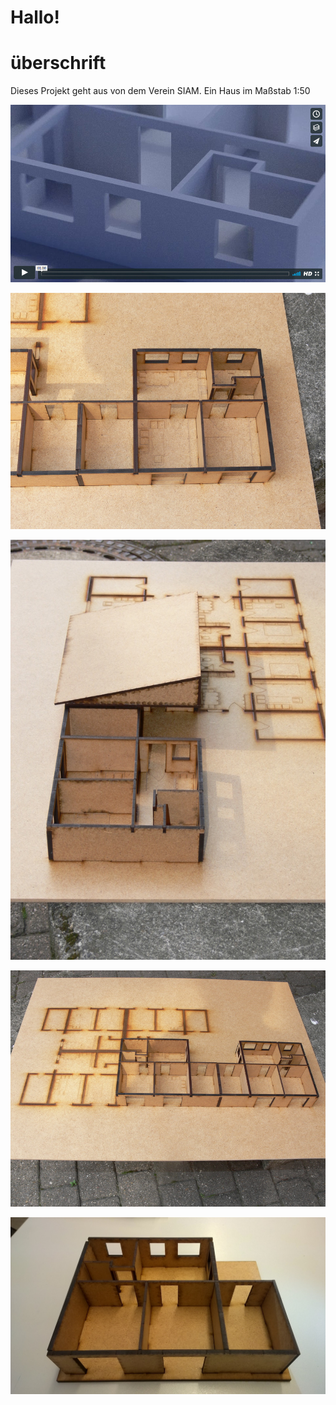 # Hallo!

# überschrift

Dieses Projekt geht aus von dem Verein SIAM.
Ein Haus im Maßstab 1:50

[![](https://raw.githubusercontent.com/inding/siam-hausmodell/master/video-preview.JPG)](https://vimeo.com/229860573)

![](https://raw.githubusercontent.com/inding/siam-hausmodell/master/detail-einzelhaus.JPG)

![](https://raw.githubusercontent.com/inding/siam-hausmodell/master/seite-mit-dach.JPG)

![](https://raw.githubusercontent.com/inding/siam-hausmodell/master/vollansicht.JPG)

![](https://raw.githubusercontent.com/inding/siam-hausmodell/master/preview.jpg)
